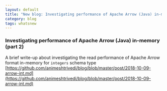 ```yaml
---
layout: default
title: "New blog: Investigating performance of Apache Arrow (Java) in-memory (p2)"
category: blog
tags: whatsnew
---
```

### Investigating performance of Apache Arrow (Java) in-memory (part 2) 
A brief write-up about investigating the read performance of
Apache Arrow format in-memory for `integers` schema type
[https://github.com/animeshtrivedi/blog/blob/master/post/2018-10-09-arrow-int.md](https://github.com/animeshtrivedi/blog/blob/master/post/2018-10-09-arrow-int.md)
